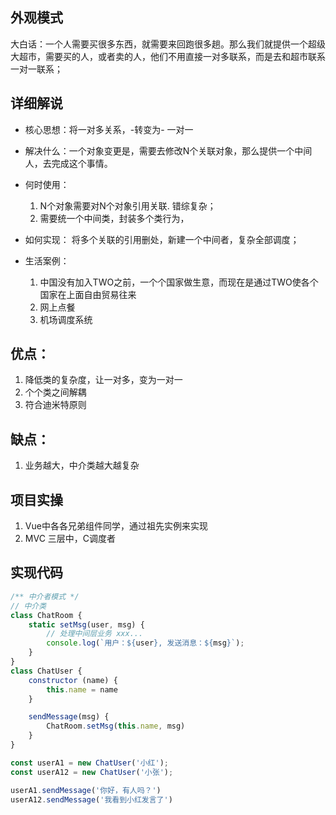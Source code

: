 ## 外观模式
大白话：一个人需要买很多东西，就需要来回跑很多趟。那么我们就提供一个超级大超市，需要买的人，或者卖的人，他们不用直接一对多联系，而是去和超市联系一对一联系；

## 详细解说
* 核心思想：将一对多关系，-转变为- 一对一
* 解决什么：一个对象变更是，需要去修改N个关联对象，那么提供一个中间人，去完成这个事情。
* 何时使用：
    1. N个对象需要对N个对象引用关联. 错综复杂；
    2. 需要统一个中间类，封装多个类行为，
   
* 如何实现： 将多个关联的引用删处，新建一个中间者，复杂全部调度；
* 生活案例：
    1. 中国没有加入TWO之前，一个个国家做生意，而现在是通过TWO使各个国家在上面自由贸易往来
    2. 网上点餐
    3. 机场调度系统


## 优点：
1. 降低类的复杂度，让一对多，变为一对一
2. 个个类之间解耦
3. 符合迪米特原则

## 缺点：
1. 业务越大，中介类越大越复杂


## 项目实操
1. Vue中各各兄弟组件同学，通过祖先实例来实现
2. MVC 三层中，C调度者


## 实现代码
```js
/** 中介者模式 */
// 中介类
class ChatRoom {
    static setMsg(user, msg) {
        // 处理中间层业务 xxx...
        console.log(`用户：${user}, 发送消息：${msg}`);
    }
}
class ChatUser {
    constructor (name) {
        this.name = name
    }

    sendMessage(msg) {
        ChatRoom.setMsg(this.name, msg)
    }
}

const userA1 = new ChatUser('小红');
const userA12 = new ChatUser('小张');

userA1.sendMessage('你好，有人吗？')
userA12.sendMessage('我看到小红发言了')
```